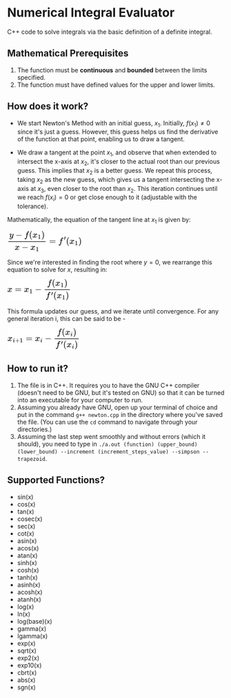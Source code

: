 # Numerical Integral Evaluator

C++ code to solve integrals via the basic definition of a definite integral.

## Mathematical Prerequisites
1. The function must be **continuous** and **bounded** between the limits specified.
2. The function must have defined values for the upper and lower limits.

## How does it work?
* We start Newton's Method with an initial guess, $x_1$. Initially, $f(x_1) \neq 0$ since it's just a guess. However, this guess helps us find the derivative of the function at that point, enabling us to draw a tangent.

* We draw a tangent at the point $x_1$, and observe that when extended to intersect the x-axis at $x_2$, it's closer to the actual root than our previous guess. This implies that $x_2$ is a better guess. We repeat this process, taking $x_2$ as the new guess, which gives us a tangent intersecting the x-axis at $x_3$, even closer to the root than $x_2$. This iteration continues until we reach $f(x_i) = 0$ or get close enough to it (adjustable with the tolerance).

Mathematically, the equation of the tangent line at $x_1$ is given by:

![image](sources/1.png)

Since we're interested in finding the root where $y = 0$, we rearrange this equation to solve for $x$, resulting in:

![image](sources/2.png)

This formula updates our guess, and we iterate until convergence.
For any general iteration i, this can be said to be - 

![image](sources/3.png)

## How to run it?
1. The file is in C++. It requires you to have the GNU C++ compiler (doesn't need to be GNU, but it's tested on GNU) so that it can be turned into an executable for your computer to run.
2. Assuming you already have GNU, open up your terminal of choice and put in the command `g++ newton.cpp` in the directory where you've saved the file. (You can use the `cd` command to navigate through your directories.)
3. Assuming the last step went smoothly and without errors (which it should), you need to type in `./a.out (function) (upper_bound) (lower_bound) --increment (increment_steps_value) --simpson --trapezoid`.

## Supported Functions?

* sin(x)
* cos(x)
* tan(x)
* cosec(x)
* sec(x)
* cot(x)
* asin(x)
* acos(x)
* atan(x)
* sinh(x)
* cosh(x)
* tanh(x)
* asinh(x)
* acosh(x)
* atanh(x)
* log(x)
* ln(x)
* log(base)(x)
* gamma(x)
* lgamma(x)
* exp(x)
* sqrt(x)
* exp2(x)
* exp10(x)
* cbrt(x)
* abs(x)
* sgn(x)
